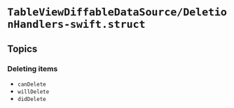 # ``TableViewDiffableDataSource/DeletionHandlers-swift.struct``

## Topics

### Deleting items

- ``canDelete``
- ``willDelete``
- ``didDelete``
